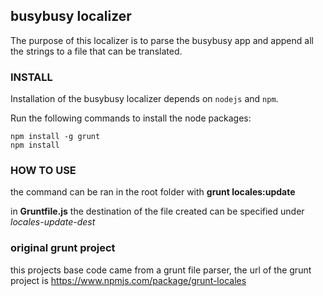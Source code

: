 ## busybusy localizer

The purpose of this localizer is to parse the busybusy app and append all the strings to a file that can be translated.

### INSTALL

Installation of the busybusy localizer depends on `nodejs` and `npm`.

Run the following commands to install the node packages:
```
npm install -g grunt
npm install
```

### HOW TO USE

the command can be ran in the root folder with **grunt locales:update**

in **Gruntfile.js** the destination of the file created can be specified under *locales-update-dest*

### original grunt project

this projects base code came from a grunt file parser, the url of the grunt project is [ https://www.npmjs.com/package/grunt-locales ](https://www.npmjs.com/package/grunt-locales)
